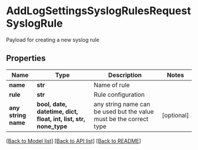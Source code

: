 # AddLogSettingsSyslogRulesRequestSyslogRule

Payload for creating a new syslog rule

## Properties
Name | Type | Description | Notes
------------ | ------------- | ------------- | -------------
**name** | **str** | Name of rule | 
**rule** | **str** | Rule configuration | 
**any string name** | **bool, date, datetime, dict, float, int, list, str, none_type** | any string name can be used but the value must be the correct type | [optional]

[[Back to Model list]](../README.md#documentation-for-models) [[Back to API list]](../README.md#documentation-for-api-endpoints) [[Back to README]](../README.md)


